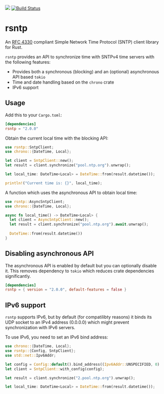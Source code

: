 [![](https://img.shields.io/crates/v/rsntp)](https://crates.io/crates/rsntp)
[![Build Status](https://travis-ci.com/dobaksz/rsntp.svg?branch=master)](https://travis-ci.com/dobaksz/rsntp)

# rsntp

An [RFC 4330](https://tools.ietf.org/html/rfc4330) compliant Simple Network Time Protocol (SNTP) client
library for Rust.

`rsntp` provides an API to synchronize time with SNTPv4 time servers with the following features:

* Provides both a synchronous (blocking) and an (optional) asynchronous API based `tokio`
* Time and date handling based on the `chrono` crate
* IPv6 support


## Usage

Add this to your `Cargo.toml`:

```toml
[dependencies]
rsntp = "2.0.0"
```

Obtain the current local time with the blocking API:

```rust
use rsntp::SntpClient;
use chrono::{DateTime, Local};

let client = SntpClient::new();
let result = client.synchronize("pool.ntp.org").unwrap();

let local_time: DateTime<Local> = DateTime::from(result.datetime());

println!("Current time is: {}", local_time);
```

A function which uses the asynchronous API to obtain local time:

```rust
use rsntp::AsyncSntpClient;
use chrono::{DateTime, Local};

async fn local_time() -> DateTime<Local> {
  let client = AsyncSntpClient::new();
  let result = client.synchronize("pool.ntp.org").await.unwrap();
  
  DateTime::from(result.datetime())
}
```
## Disabling asynchronous API

The asynchronous API is enabled by default but you can optionally disable it. This removes
dependency to `tokio` which reduces crate dependencies significantly.

```toml
[dependencies]
rsntp = { version = "2.0.0", default-features = false }
```

## IPv6 support

`rsntp` supports IPv6, but by default (for compatilibty reasons) it binds its UDP socket to an
IPv4 address (0.0.0.0) which might prevent synchronization with IPv6 servers.

To use IPv6, you need to set an IPv6 bind address:

```rust
use chrono::{DateTime, Local};
use rsntp::{Config, SntpClient};
use std::net::Ipv6Addr;

let config = Config::default().bind_address((Ipv6Addr::UNSPECIFIED, 0).into());
let client = SntpClient::with_config(config);

let result = client.synchronize("2.pool.ntp.org").unwrap();

let local_time: DateTime<Local> = DateTime::from(result.datetime());
```
